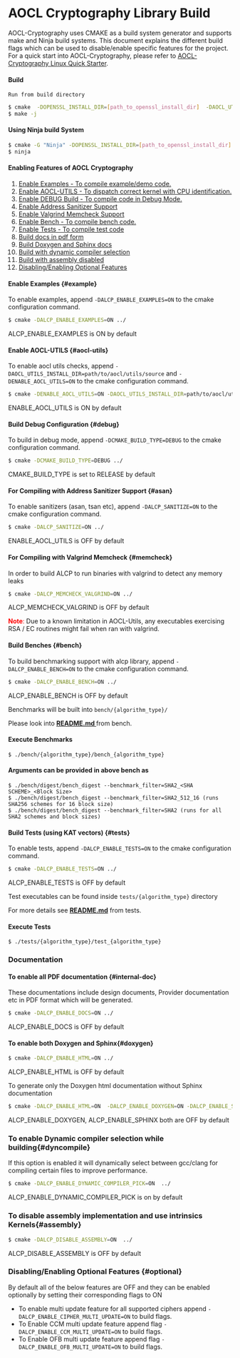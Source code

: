 # AOCL Cryptography Library Build

AOCL-Cryptography uses CMAKE as a build system generator and supports make and Ninja build systems. This document explains the different build flags which can be used to disable/enable specific features for the project. For a quick start into AOCL-Cryptography, please refer to [AOCL-Cryptography Linux Quick Starter](md_docs_resources_Quick_Start.html).

#### Build
`Run from build directory`

```sh
$ cmake  -DOPENSSL_INSTALL_DIR=[path_to_openssl_install_dir]  -DAOCL_UTILS_INSTALL_DIR=[path_to_utils_install_dir] ../
$ make -j 
```
#### Using Ninja build System

```sh
$ cmake -G "Ninja" -DOPENSSL_INSTALL_DIR=[path_to_openssl_install_dir]  -DAOCL_UTILS_INSTALL_DIR=[path_to_utils_install_dir] ../
$ ninja 
```
#### Enabling Features of AOCL Cryptography

1. [Enable Examples - To compile example/demo code.](#example)
2. [Enable AOCL-UTILS - To dispatch correct kernel with CPU identification.](#aocl-utils)
3. [Enable DEBUG Build - To compile code in Debug Mode.](#debug)
4. [Enable Address Sanitizer Support ](#asan)
5. [Enable Valgrind Memcheck Support ](#memcheck)
6. [Enable Bench - To compile bench code.](#bench)
7. [Enable Tests - To compile test code](#tests)
8. [Build docs in pdf form](#internal-doc)
9. [Build Doxygen and Sphinx docs](#doxygen)
10. [Build with dynamic compiler selection ](#dyncompile)
11. [Build with assembly disabled](#assembly)
12. [Disabling/Enabling Optional Features](#optional)

#### Enable Examples {#example}

To enable examples, append `-DALCP_ENABLE_EXAMPLES=ON` to the cmake configuration command.
```sh
$ cmake -DALCP_ENABLE_EXAMPLES=ON ../
```
ALCP_ENABLE_EXAMPLES is ON by default

#### Enable AOCL-UTILS {#aocl-utils}

To enable aocl utils checks, append `-DAOCL_UTILS_INSTALL_DIR=path/to/aocl/utils/source` and `-DENABLE_AOCL_UTILS=ON` to the cmake configuration command.
```bash
$ cmake -DENABLE_AOCL_UTILS=ON -DAOCL_UTILS_INSTALL_DIR=path/to/aocl/utils/source ../
```
ENABLE_AOCL_UTILS is ON by default

#### Build Debug Configuration {#debug}

To build in debug mode, append `-DCMAKE_BUILD_TYPE=DEBUG` to the cmake configuration command.
```sh
$ cmake -DCMAKE_BUILD_TYPE=DEBUG ../
```
CMAKE_BUILD_TYPE is set to RELEASE by default

#### For Compiling with Address Sanitizer Support {#asan}

To enable sanitizers (asan, tsan etc), append `-DALCP_SANITIZE=ON` to the cmake configuration command.
```sh
$ cmake -DALCP_SANITIZE=ON ../
```
ENABLE_AOCL_UTILS is OFF by default

#### For Compiling with Valgrind Memcheck {#memcheck}

In order to build ALCP to run binaries with valgrind to detect any memory leaks
```sh
$ cmake -DALCP_MEMCHECK_VALGRIND=ON ../
```
ALCP_MEMCHECK_VALGRIND is OFF by default

<span style="color:red"> __Note__: </span> Due to a known limitation in AOCL-Utils, any executables exercising RSA / EC routines might fail when ran with valgrind.

#### Build Benches {#bench}

To build benchmarking support with alcp library, append `-DALCP_ENABLE_BENCH=ON` to the cmake configuration command.
```sh
$ cmake -DALCP_ENABLE_BENCH=ON ../
```
ALCP_ENABLE_BENCH is OFF by default

Benchmarks will be built into `bench/{algorithm_type}/`

Please look into **[ README.md ](md_bench_README.html)** from bench.

#### Execute Benchmarks
```
$ ./bench/{algorithm_type}/bench_{algorithm_type}
```
#### Arguments can be provided in above bench as
```
$ ./bench/digest/bench_digest --benchmark_filter=SHA2_<SHA SCHEME>_<Block Size>
$ ./bench/digest/bench_digest --benchmark_filter=SHA2_512_16 (runs SHA256 schemes for 16 block size)
$ ./bench/digest/bench_digest --benchmark_filter=SHA2 (runs for all SHA2 schemes and block sizes)
```

#### Build Tests (using KAT vectors) {#tests}
To enable tests, append `-DALCP_ENABLE_TESTS=ON` to the cmake configuration command.
```sh
$ cmake -DALCP_ENABLE_TESTS=ON ../
```
ALCP_ENABLE_TESTS is OFF by default

Test executables can be found inside `tests/{algorithm_type}` directory 

For more details see **[README.md](md_tests_README.html)** from tests.

#### Execute Tests
 ```  shell
 $ ./tests/{algorithm_type}/test_{algorithm_type}
 ```


### Documentation

#### To enable all PDF documentation {#internal-doc}
These documentations include design documents, Provider documentation etc in PDF format which will be generated.
```sh
$ cmake -DALCP_ENABLE_DOCS=ON ../
```
ALCP_ENABLE_DOCS is OFF by default

#### To enable both Doxygen and Sphinx{#doxygen}
```sh
$ cmake -DALCP_ENABLE_HTML=ON ../
```
ALCP_ENABLE_HTML is OFF by default

To generate only the Doxygen html documentation without Sphinx documentation
```sh
$ cmake -DALCP_ENABLE_HTML=ON  -DALCP_ENABLE_DOXYGEN=ON -DALCP_ENABLE_SPHINX=OFF ../ 
```
ALCP_ENABLE_DOXYGEN, ALCP_ENABLE_SPHINX both are OFF by default 

### To enable Dynamic compiler selection while building{#dyncompile}
If this option is enabled it will dynamically select between gcc/clang for compiling certain files to improve performance.
```sh
$ cmake -DALCP_ENABLE_DYNAMIC_COMPILER_PICK=ON  ../ 
```
ALCP_ENABLE_DYNAMIC_COMPILER_PICK is on by default 

### To disable assembly implementation and use intrinsics Kernels{#assembly}
```sh
$ cmake -DALCP_DISABLE_ASSEMBLY=ON  ../ 
```
ALCP_DISABLE_ASSEMBLY is OFF by default 

### Disabling/Enabling Optional Features {#optional}
By default all of the below features are OFF and they can be enabled optionally by setting their corresponding flags to ON

- To enable multi update feature for all supported ciphers append `-DALCP_ENABLE_CIPHER_MULTI_UPDATE=ON` to build flags. 
- To Enable CCM multi update feature append flag `-DALCP_ENABLE_CCM_MULTI_UPDATE=ON` to build flags. 
- To Enable OFB multi update feature append flag `-DALCP_ENABLE_OFB_MULTI_UPDATE=ON` to build flags.